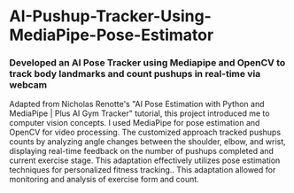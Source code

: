 # AI-Pushup-Tracker-Using-MediaPipe-Pose-Estimator

### Developed an AI Pose Tracker using Mediapipe and OpenCV to track body landmarks and count pushups in real-time via webcam

Adapted from Nicholas Renotte's "AI Pose Estimation with Python and MediaPipe | Plus AI Gym Tracker" tutorial, this project introduced me to computer vision concepts. I used MediaPipe for pose estimation and OpenCV for video processing. The customized approach tracked pushups counts by analyzing angle changes between the shoulder, elbow, and wrist, displaying real-time feedback on the number of pushups completed and current exercise stage. This adaptation effectively utilizes pose estimation techniques for personalized fitness tracking.. This adaptation allowed for monitoring and analysis of exercise form and count.


